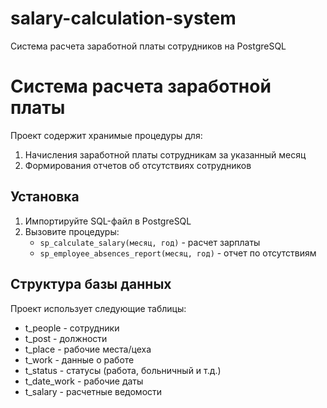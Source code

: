 # salary-calculation-system
Система расчета заработной платы сотрудников на PostgreSQL
# Система расчета заработной платы

Проект содержит хранимые процедуры для:
1. Начисления заработной платы сотрудникам за указанный месяц
2. Формирования отчетов об отсутствиях сотрудников

## Установка
1. Импортируйте SQL-файл в PostgreSQL
2. Вызовите процедуры:
   - `sp_calculate_salary(месяц, год)` - расчет зарплаты
   - `sp_employee_absences_report(месяц, год)` - отчет по отсутствиям

## Структура базы данных
Проект использует следующие таблицы:
- t_people - сотрудники
- t_post - должности
- t_place - рабочие места/цеха
- t_work - данные о работе
- t_status - статусы (работа, больничный и т.д.)
- t_date_work - рабочие даты
- t_salary - расчетные ведомости
